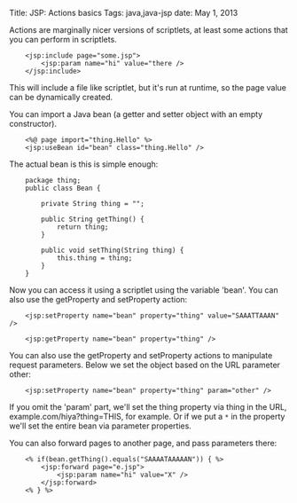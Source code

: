 Title: JSP: Actions basics
Tags: java,java-jsp
date: May 1, 2013

Actions are marginally nicer versions of scriptlets, at least some actions that you can perform in scriptlets. 

		<jsp:include page="some.jsp">
			<jsp:param name="hi" value="there />
		</jsp:include>

This will include a file like scriptlet, but it's run at runtime, so the page value can be dynamically created.

You can import a Java bean (a getter and setter object with an empty constructor). 

		<%@ page import="thing.Hello" %>
		<jsp:useBean id="bean" class="thing.Hello" />

The actual bean is this is simple enough:

		package thing;
		public class Bean {

			private String thing = "";

			public String getThing() {
				return thing;
			}

			public void setThing(String thing) {
				this.thing = thing;
			}
		}

Now you can access it using a scriptlet using the variable 'bean'. You can also use the getProperty and setProperty action:

		<jsp:setProperty name="bean" property="thing" value="SAAATTAAAN" />

		<jsp:getProperty name="bean" property="thing" />

You can also use the getProperty and setProperty actions to manipulate request parameters. Below we set the object based on the URL parameter other:

		<jsp:setProperty name="bean" property="thing" param="other" />

If you omit the 'param' part, we'll set the thing property via thing in the URL, example.com/hiya?thing=THIS, for example. Or if we put a `*` in the property we'll set the entire bean via parameter properties.

You can also forward pages to another page, and pass parameters there:

		<% if(bean.getThing().equals("SAAAATAAAAAN")) { %>
			<jsp:forward page="e.jsp">
				<jsp:param name="hi" value="X" />
			</jsp:forward>
		<% } %> 
